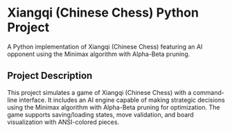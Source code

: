 # Xiangqi (Chinese Chess) Python Project

A Python implementation of Xiangqi (Chinese Chess) featuring an AI opponent using the Minimax algorithm with Alpha-Beta pruning.

## Project Description

This project simulates a game of Xiangqi (Chinese Chess) with a command-line interface. It includes an AI engine capable of making strategic decisions using the Minimax algorithm with Alpha-Beta pruning for optimization. The game supports saving/loading states, move validation, and board visualization with ANSI-colored pieces.